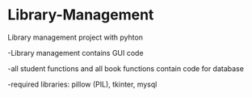 # Library-Management
Library management project with pyhton

-Library management contains GUI code

-all student functions and all book functions contain code for database

-required libraries: pillow (PIL), tkinter, mysql
